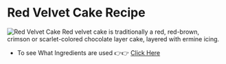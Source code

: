 # Red Velvet Cake Recipe
![Red Velvet Cake](https://cdn.igp.com/f_auto,q_auto,t_prodl/products/p-classic-red-velvet-cake-half-kg--109230-m.jpg) 
Red velvet cake is traditionally a red, red-brown, crimson or scarlet-colored chocolate layer cake, layered with ermine icing.
* To see What Ingredients are used 👉👉 [Click Here](https://github.com/Susanna06/Red-Velvet-Cake/blob/master/Ingredients.md)
                                             

